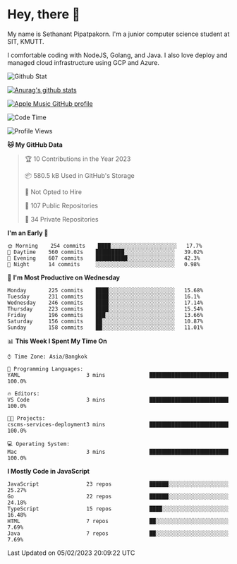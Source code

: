 # Hey, there 🙌
My name is Sethanant Pipatpakorn. I'm a junior computer science student at SIT, KMUTT.

I comfortable coding with NodeJS, Golang, and Java. I also love deploy and managed cloud infrastructure using GCP and Azure.

![Github Stat](https://github-profile-summary-cards.vercel.app/api/cards/profile-details?username=thetkpark&theme=dracula)

[![Anurag's github stats](https://github-readme-stats.vercel.app/api?username=thetkpark&count_private=true&show_icons=true&theme=tokyonight)](https://github.com/anuraghazra/github-readme-stats)

[![Apple Music GitHub profile](https://apple-music-github-profile.rayriffy.com/theme/light.svg?uid=000347.6120fcbefcb74cd59d65c108cc315787.1333)](https://github.com/rayriffy/apple-music-github-profile)

<!--START_SECTION:waka-->
![Code Time](http://img.shields.io/badge/Code%20Time-961%20hrs%2028%20mins-blue)

![Profile Views](http://img.shields.io/badge/Profile%20Views-0-blue)

**🐱 My GitHub Data** 

> 🏆 10 Contributions in the Year 2023
 > 
> 📦 580.5 kB Used in GitHub's Storage 
 > 
> 🚫 Not Opted to Hire
 > 
> 📜 107 Public Repositories 
 > 
> 🔑 34 Private Repositories  
 > 
**I'm an Early 🐤** 

```text
🌞 Morning    254 commits    ████░░░░░░░░░░░░░░░░░░░░░   17.7% 
🌆 Daytime    560 commits    █████████░░░░░░░░░░░░░░░░   39.02% 
🌃 Evening    607 commits    ██████████░░░░░░░░░░░░░░░   42.3% 
🌙 Night      14 commits     ░░░░░░░░░░░░░░░░░░░░░░░░░   0.98%

```
📅 **I'm Most Productive on Wednesday** 

```text
Monday       225 commits    ████░░░░░░░░░░░░░░░░░░░░░   15.68% 
Tuesday      231 commits    ████░░░░░░░░░░░░░░░░░░░░░   16.1% 
Wednesday    246 commits    ████░░░░░░░░░░░░░░░░░░░░░   17.14% 
Thursday     223 commits    ████░░░░░░░░░░░░░░░░░░░░░   15.54% 
Friday       196 commits    ███░░░░░░░░░░░░░░░░░░░░░░   13.66% 
Saturday     156 commits    ██░░░░░░░░░░░░░░░░░░░░░░░   10.87% 
Sunday       158 commits    ██░░░░░░░░░░░░░░░░░░░░░░░   11.01%

```


📊 **This Week I Spent My Time On** 

```text
⌚︎ Time Zone: Asia/Bangkok

💬 Programming Languages: 
YAML                     3 mins              █████████████████████████   100.0%

🔥 Editors: 
VS Code                  3 mins              █████████████████████████   100.0%

🐱‍💻 Projects: 
cscms-services-deployment3 mins              █████████████████████████   100.0%

💻 Operating System: 
Mac                      3 mins              █████████████████████████   100.0%

```

**I Mostly Code in JavaScript** 

```text
JavaScript               23 repos            ██████░░░░░░░░░░░░░░░░░░░   25.27% 
Go                       22 repos            ██████░░░░░░░░░░░░░░░░░░░   24.18% 
TypeScript               15 repos            ████░░░░░░░░░░░░░░░░░░░░░   16.48% 
HTML                     7 repos             ██░░░░░░░░░░░░░░░░░░░░░░░   7.69% 
Java                     7 repos             ██░░░░░░░░░░░░░░░░░░░░░░░   7.69%

```



 Last Updated on 05/02/2023 20:09:22 UTC
<!--END_SECTION:waka-->
